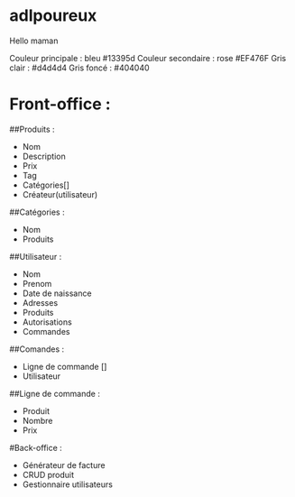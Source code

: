 # adlpoureux
Hello maman


Couleur principale : bleu #13395d
Couleur secondaire : rose #EF476F 
Gris clair : #d4d4d4
Gris foncé : #404040


# Front-office :
##Produits : 
- Nom
- Description
- Prix
- Tag
- Catégories[]
- Créateur(utilisateur)

##Catégories : 
- Nom
- Produits

##Utilisateur : 
- Nom
- Prenom
- Date de naissance
- Adresses
- Produits
- Autorisations
- Commandes

##Comandes : 
- Ligne de commande []
- Utilisateur

##Ligne de commande : 
- Produit
- Nombre
- Prix

#Back-office :
- Générateur de facture
- CRUD produit
- Gestionnaire utilisateurs
